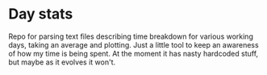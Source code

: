 # Day stats

Repo for parsing text files describing time breakdown for various working days, taking an average and plotting. Just a little tool to keep an awareness of how my time is being spent. At the moment it has nasty hardcoded stuff, but maybe as it evolves it won't.
